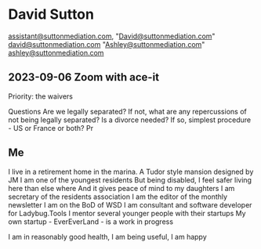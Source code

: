 # David Sutton

assistant@suttonmediation.com,
"David@suttonmediation.com" <david@suttonmediation.com>
"Ashley@suttonmediation.com" <ashley@suttonmediation.com>

## 2023-09-06 Zoom with ace-it

Priority: the waivers

Questions
Are we legally separated?
If not, what are any repercussions of not being legally separated?
Is a divorce needed?
If so, simplest procedure - US or France or both?
Pr

## Me

I live in a retirement home in the marina.
A Tudor style mansion designed by JM
I am one of the youngest residents
But being disabled, I feel safer living here than else where
And it gives peace of mind to my daughters
I am secretary of the residents association
I am the editor of the monthly newsletter
I am on the BoD of WSD
I am consultant and software developer for Ladybug.Tools
I mentor several younger people with their startups
My own startup - EverEverLand - is a work in progress

I am in reasonably good health, I am being useful, I am happy

